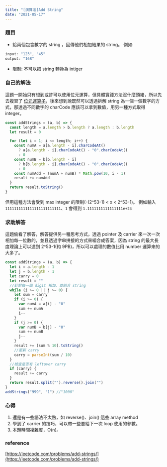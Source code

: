 ```yaml
---
title: "[演算法]Add String"
date: "2021-05-17"
---
```


### 題目

- 給兩個包含數字的 string ，回傳他們相加結果的 string。
  例如:

```js
input: "123", "45"
output: "168"
```

- 限制: 不可以把 string 轉換為 intiger

### 自己的解法

這題一開始只有想到或許可以使用位元運算，但具體實踐方法沒什麼頭緒，所以先去複習了 [位元運算子](位元運算子.md)，後來想到說既然可以透過拆解 string 為一個一個數字的方式，那透過不同數字的 charCode 應該可以拿到數值，用另一種方式取得 integer。

```js
const addStrings = (a, b) => {
  const length = a.length > b.length ? a.length : b.length
  let result = 0

  for (let i = 1; i <= length; i++) {
    const numA = a[a.length - i].charCodeAt()
      ? a[a.length - i].charCodeAt() - "0".charCodeAt()
      : 0
    const numB = b[b.length - i]
      ? b[b.length - i].charCodeAt() - "0".charCodeAt()
      : 0
    const numAdd = (numA + numB) * Math.pow(10, i - 1)
    result += numAdd
  }
  return result.toString()
}
```

但用這種方法會受到 max integer 的限制(-(2^53-1) < x < 2^53-1)。
例如輸入`1111111111111111111111111`、`1` 會得到 `1.1111111111111111e+24`

### 求助解答

這題偷看了解答，解答提供另一種思考方式，透過 pointer 及 carrier 來一次一次相加每一位數的，並且透過字串拼接的方式來組合成答案，因為 string 的最大長度理論上可以達到 2^53-1(約 9PB)，所以可以處理的數值比用 number 運算來的大多了。

```js
const addStrings = (a, b) => {
  let i = a.length - 1
  let j = b.length - 1
  let carry = 0
  let result = ""
  //針對每一個 digit 相加，並組合 string
  while (i >= 0 || j >= 0) {
    let sum = carry
    if (i >= 0) {
      var numA = a[i] - "0"
      sum += numA
      i--
    }
    if (j >= 0) {
      var numB = b[j] - "0"
      sum += numB
      j--
    }
    result += (sum % 10).toString()
    //更新 carry
    carry = parseInt(sum / 10)
  }
  //檢查是否有 leftover carry
  if (carry) {
    result += carry
  }
  return result.split("").reverse().join("")
}
addStrings("999", "1") //"1000"
```

### 心得

1. 還是有一些語法不太熟，如 reverse()、join() 這些 array method
2. 學到了 carrier 的技巧，可以帶一些要給下一次 loop 使用的參數。
3. 本題時間複雜度，O(n)。

### reference

[https://leetcode.com/problems/add-strings/](https://leetcode.com/problems/add-strings/)

